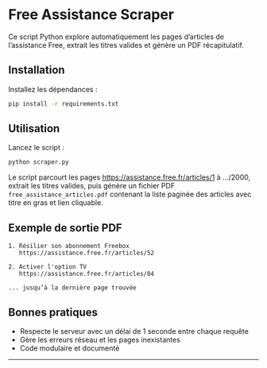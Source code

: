 # Free Assistance Scraper

Ce script Python explore automatiquement les pages d’articles de l’assistance Free, extrait les titres valides et génère un PDF récapitulatif.

## Installation

Installez les dépendances :

```bash
pip install -r requirements.txt
```

## Utilisation

Lancez le script :

```bash
python scraper.py
```

Le script parcourt les pages https://assistance.free.fr/articles/1 à .../2000, extrait les titres valides, puis génère un fichier PDF `free_assistance_articles.pdf` contenant la liste paginée des articles avec titre en gras et lien cliquable.

## Exemple de sortie PDF

```
1. Résilier son abonnement Freebox
   https://assistance.free.fr/articles/52

2. Activer l'option TV
   https://assistance.free.fr/articles/84

... jusqu’à la dernière page trouvée
```

## Bonnes pratiques
- Respecte le serveur avec un délai de 1 seconde entre chaque requête
- Gère les erreurs réseau et les pages inexistantes
- Code modulaire et documenté

---
